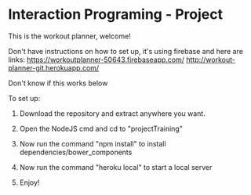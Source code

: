 Interaction Programing - Project
=================================================
This is the workout planner, welcome!

Don't have instructions on how to set up, it's using firebase and here are links:
https://workoutplanner-50643.firebaseapp.com/
http://workout-planner-git.herokuapp.com/


Don't know if this works below

To set up:

1. Download the repository and extract anywhere you want.

2. Open the NodeJS cmd and cd to "projectTraining"

3. Now run the command "npm install" to install dependencies/bower_components

4. Now run the command "heroku local" to start a local server

5. Enjoy!

